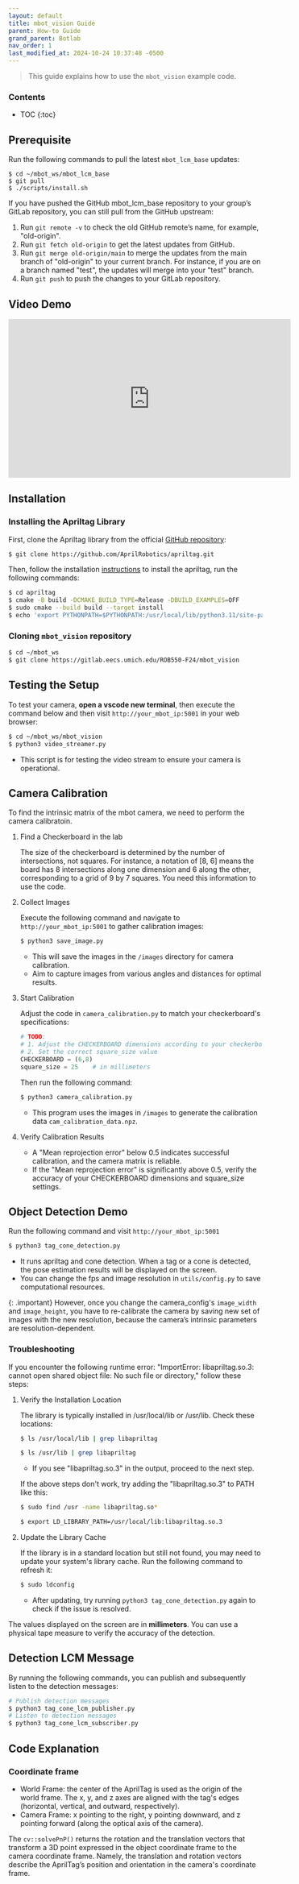 ```yaml
---
layout: default
title: mbot_vision Guide
parent: How-to Guide
grand_parent: Botlab
nav_order: 1
last_modified_at: 2024-10-24 10:37:48 -0500
---
```


> This guide explains how to use the `mbot_vision` example code.

### Contents
* TOC
{:toc}

## Prerequisite
Run the following commands to pull the latest `mbot_lcm_base` updates:
```
$ cd ~/mbot_ws/mbot_lcm_base
$ git pull
$ ./scripts/install.sh
```

If you have pushed the GitHub mbot_lcm_base repository to your group’s GitLab repository, you can still pull from the GitHub upstream:
1. Run `git remote -v` to check the old GitHub remote’s name, for example, "old-origin".
2. Run `git fetch old-origin` to get the latest updates from GitHub.
3. Run `git merge old-origin/main` to merge the updates from the main branch of "old-origin" to your current branch. For instance, if you are on a branch named "test", the updates will merge into your "test" branch.
4. Run `git push` to push the changes to your GitLab repository.

## Video Demo
<iframe width="560" height="315" src="https://www.youtube.com/embed/cVtnwtbuxPw?si=6Wio0GMkb4QAe3Ma" title="YouTube video player" frameborder="0" allow="accelerometer; autoplay; clipboard-write; encrypted-media; gyroscope; picture-in-picture; web-share" referrerpolicy="strict-origin-when-cross-origin" allowfullscreen></iframe>

## Installation
### Installing the Apriltag Library
First, clone the Apriltag library from the official [GitHub repository](https://github.com/AprilRobotics/apriltag):
```bash
$ git clone https://github.com/AprilRobotics/apriltag.git
```

Then, follow the installation [instructions](https://github.com/AprilRobotics/apriltag?tab=readme-ov-file#install) to install the apriltag, run the following commands:
```bash
$ cd apriltag
$ cmake -B build -DCMAKE_BUILD_TYPE=Release -DBUILD_EXAMPLES=OFF
$ sudo cmake --build build --target install
$ echo 'export PYTHONPATH=$PYTHONPATH:/usr/local/lib/python3.11/site-packages' >> ~/.bashrc
```

### Cloning `mbot_vision` repository
```bash
$ cd ~/mbot_ws
$ git clone https://gitlab.eecs.umich.edu/ROB550-F24/mbot_vision
```

## Testing the Setup
To test your camera, **open a vscode new terminal**, then execute the command below and then visit `http://your_mbot_ip:5001` in your web browser:
```bash
$ cd ~/mbot_ws/mbot_vision
$ python3 video_streamer.py
```
- This script is for testing the video stream to ensure your camera is operational.

## Camera Calibration
To find the intrinsic matrix of the mbot camera, we need to perform the camera calibratoin.

1. Find a Checkerboard in the lab

    The size of the checkerboard is determined by the number of intersections, not squares. For instance, a notation of [8, 6] means the board has 8 intersections along one dimension and 6 along the other, corresponding to a grid of 9 by 7 squares. You need this information to use the code.

2. Collect Images

    Execute the following command and navigate to `http://your_mbot_ip:5001` to gather calibration images:
    ```bash
    $ python3 save_image.py
    ```
    - This will save the images in the `/images` directory for camera calibration.
    - Aim to capture images from various angles and distances for optimal results.

3. Start Calibration

    Adjust the code in `camera_calibration.py` to match your checkerboard's specifications:
    ```python
    # TODO:
    # 1. Adjust the CHECKERBOARD dimensions according to your checkerboard
    # 2. Set the correct square_size value
    CHECKERBOARD = (6,8)
    square_size = 25    # in millimeters
    ```
    Then run the following command:
    ```bash
    $ python3 camera_calibration.py
    ```
    - This program uses the images in `/images` to generate the calibration data `cam_calibration_data.npz`.

4. Verify Calibration Results
    - A "Mean reprojection error" below 0.5 indicates successful calibration, and the camera matrix is reliable.
    - If the "Mean reprojection error" is significantly above 0.5, verify the accuracy of your CHECKERBOARD dimensions and square_size settings.

## Object Detection Demo
Run the following command and visit `http://your_mbot_ip:5001`
```bash
$ python3 tag_cone_detection.py
```
- It runs apriltag and cone detection. When a tag or a cone is detected, the pose estimation results will be displayed on the screen.
- You can change the fps and image resolution in `utils/config.py` to save computational resources.

{: .important}
However, once you change the camera_config's `image_width` and `image_height`, you have to re-calibrate the camera by saving new set of images with the new resolution, because the camera’s intrinsic parameters are resolution-dependent.

### Troubleshooting
If you encounter the following runtime error: "ImportError: libapriltag.so.3: cannot open shared object file: No such file or directory," follow these steps:

1. Verify the Installation Location

    The library is typically installed in /usr/local/lib or /usr/lib. Check these locations:
    ```bash
    $ ls /usr/local/lib | grep libapriltag
    ```
    ```bash
    $ ls /usr/lib | grep libapriltag
    ```
    - If you see "libapriltag.so.3" in the output, proceed to the next step.

    If the above steps don't work, try adding the "libapriltag.so.3" to PATH like this:
    ```bash
    $ sudo find /usr -name libapriltag.so*
    ```
    ```bash
    $ export LD_LIBRARY_PATH=/usr/local/lib:libapriltag.so.3
    ```

2. Update the Library Cache

    If the library is in a standard location but still not found, you may need to update your system's library cache. Run the following command to refresh it:

    ```bash
    $ sudo ldconfig
    ```
    - After updating, try running `python3 tag_cone_detection.py` again to check if the issue is resolved.

The values displayed on the screen are in **millimeters**. You can use a physical tape measure to verify the accuracy of the detection.

## Detection LCM Message

By running the following commands, you can publish and subsequently listen to the detection messages:
```bash
# Publish detection messages
$ python3 tag_cone_lcm_publisher.py
# Listen to detection messages
$ python3 tag_cone_lcm_subscriber.py
```
## Code Explanation
### Coordinate frame
- World Frame: the center of the AprilTag is used as the origin of the world frame. The x, y, and z axes are aligned with the tag's edges (horizontal, vertical, and outward, respectively).
- Camera Frame: x pointing to the right, y pointing downward, and z pointing forward (along the optical axis of the camera).

The `cv::solvePnP()` returns the rotation and the translation vectors that transform a 3D point expressed in the object coordinate frame to the camera coordinate frame. Namely, the translation and rotation vectors describe the AprilTag’s position and orientation in the camera's coordinate frame.
